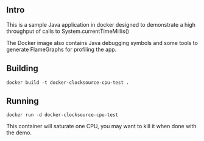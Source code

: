 ## Intro

This is a sample Java application in docker designed to demonstrate a high throughput of calls to System.currentTimeMillis()

The Docker image also contains Java debugging symbols and some tools to generate FlameGraphs for profiling the app.

## Building

```
docker build -t docker-clocksource-cpu-test .
```

## Running

```
docker run -d docker-clocksource-cpu-test
```

This container will saturate one CPU, you may want to kill it when done with the demo.